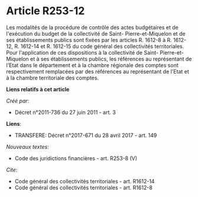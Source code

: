# Article R253-12

Les modalités de la procédure de contrôle des actes budgétaires et de l'exécution du budget de la collectivité de Saint-
Pierre-et-Miquelon et de ses établissements publics sont fixées par les articles R. 1612-8 à R. 1612-12, R. 1612-14 et R.
1612-15 du code général des collectivités territoriales. Pour l'application de ces dispositions à la collectivité de Saint-
Pierre-et-Miquelon et à ses établissements publics, les références au représentant de l'Etat dans le département et à la
chambre régionale des comptes sont respectivement remplacées par des références au représentant de l'Etat et à la chambre
territoriale des comptes.

**Liens relatifs à cet article**

_Créé par_:

  - Décret n°2011-736 du 27 juin 2011 - art. 3

**Liens**:

  - TRANSFERE: Décret n°2017-671 du 28 avril 2017 - art. 149

_Nouveaux textes_:

  - Code des juridictions financières - art. R253-8 (V)

_Cite_:

  - Code général des collectivités territoriales - art. R1612-14
  - Code général des collectivités territoriales - art. R1612-8
